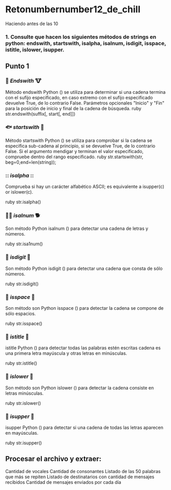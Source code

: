 # Retonumbernumber12_de_chill
Haciendo antes de las 10 
### 1. Consulte que hacen los siguientes métodos de strings en python: endswith, startswith, isalpha, isalnum, isdigit, isspace, istitle, islower, isupper.

## Punto 1
###  :chicken: *Endswith*  :cow:
Método endswith Python () se utiliza para determinar si una cadena termina con el sufijo especificado, en caso extremo con el sufijo especificado devuelve True, de lo contrario False. Parámetros opcionales "Inicio" y "Fin" para la posición de inicio y final de la cadena de búsqueda.
ruby
str.endswith(suffix[, start[, end]])
###  :fish: *startswith* :blowfish:
Método startswith Python () se utiliza para comprobar si la cadena se especifica sub-cadena al principio, si se devuelve True, de lo contrario False. Si el argumento mendigar y terminan el valor especificado, compruebe dentro del rango especificado.
ruby
str.startswith(str, beg=0,end=len(string));

###  :: *isalpha*  ::
Comprueba si hay un carácter alfabético ASCII; es equivalente a isupper(c) or islower(c). 

ruby
str.isalpha()

###  🐻‍❄️ *isalnum*  🐕 
 Son método Python isalnum () para detectar una cadena de letras y números.

ruby
str.isa1num()

###  🐶 *isdigit*  🎠
Son método Python isdigit () para detectar una cadena que consta de sólo números.

ruby
str.isdigit()

###  🐯 *isspace*  🦁
Son método son Python isspace () para detectar la cadena se compone de sólo espacios.


ruby
str.isspace()

###  🐴 *istitle*  🦭
istitle Python () para detectar todas las palabras estén escritas cadena es una primera letra mayúscula y otras letras en minúsculas.


ruby
str.istitle()

###  🐒 *islower*  🦋
Son método son Python islower () para detectar la cadena consiste en letras minúsculas.

ruby
str.islower()

###  :hamster: *isupper*  🐷
 isupper Python () para detectar si una cadena de todas las letras aparecen en mayúsculas.

ruby
str.isupper()

## Procesar el archivo y extraer:

Cantidad de vocales
Cantidad de consonantes
Listado de las 50 palabras que más se repiten
Listado de destinatarios con cantidad de mensajes recibidos
Cantidad de mensajes enviados por cada día
